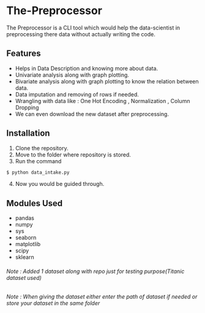 # The-Preprocessor
The Preprocessor is a CLI tool which would help the data-scientist in preprocessing there data without actually writing the code.

## Features
* Helps in Data Description and knowing more about data.
* Univariate analysis along with graph plotting.
* Bivariate analysis along with graph plotting to know the relation between data.
* Data imputation and removing of rows if needed.
* Wrangling with data like : One Hot Encoding , Normalization , Column Dropping
* We can even download the new dataset after preprocessing.

## Installation
1. Clone the repository.
2. Move to the folder where repository is stored.
3. Run the command
  ```bash
  $ python data_intake.py
  ```
  
4. Now you would be guided through.

## Modules Used
* pandas
* numpy
* sys
* seaborn
* matplotlib
* scipy
* sklearn

###### Note : Added 1 dataset along with repo just for testing purpose(Titanic dataset used)
###### Note : When giving the dataset either enter the path of dataset if needed or store your dataset in the same folder
